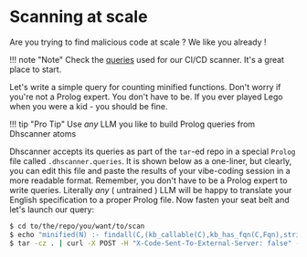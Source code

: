 # Scanning at scale

Are you trying to find malicious code at scale ? We like you already !

!!! note "Note"
    Check the [queries][1] used for our CI/CD scanner. It's a great place to start.

Let's write a simple query for counting minified functions.
Don't worry if you're not a Prolog expert. You don't have to be.
If you ever played Lego when you were a kid - you should be fine.

!!! tip "Pro Tip"
    Use *any* LLM you like to build Prolog queries from Dhscanner atoms

Dhscanner accepts its queries as part of the `tar`-ed repo in a special
`Prolog` file called `.dhscanner.queries`. It is shown below as a one-liner,
but clearly, you can edit this file and paste the results of your vibe-coding
session in a more readable format. Remember, you don't have to be a Prolog expert
to write queries. Literally *any* ( untrained ) LLM will be happy to translate your English specification
to a proper Prolog file. Now fasten your seat belt and let's launch our query:

```bash
$ cd to/the/repo/you/want/to/scan
$ echo "minified(N) :- findall(C,(kb_callable(C),kb_has_fqn(C,Fqn),string_length(Fqn,Len),Len =< 2), L),length(L, N)." > .dhscanner.queries
$ tar -cz . | curl -X POST -H "X-Code-Sent-To-External-Server: false" -H "Content-Type: application/octet-stream" -H "X-Ignore-Testing-Code: true" --data-binary @- http://127.0.0.1:8000/
```

[1]: https://github.com/OrenGitHub/dhscanner.query.engine/blob/main/utils.pl